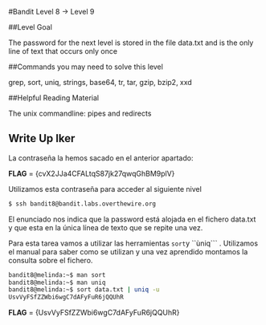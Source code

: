 #Bandit Level 8 → Level 9

##Level Goal

The password for the next level is stored in the file data.txt and is the only line of text that occurs only once

##Commands you may need to solve this level

grep, sort, uniq, strings, base64, tr, tar, gzip, bzip2, xxd

##Helpful Reading Material

The unix commandline: pipes and redirects

## Write Up Iker

La contraseña la hemos sacado en el anterior apartado:

**FLAG** = {cvX2JJa4CFALtqS87jk27qwqGhBM9plV}

Utilizamos esta contraseña para acceder al siguiente nivel 

```bash 
$ ssh bandit8@bandit.labs.overthewire.org
```
El enunciado nos indica que la password está alojada en el fichero data.txt y que esta en la única línea de texto que se repite una vez.

Para esta tarea vamos a utilizar las herramientas ```sort```y ``ùniq``` . Utilizamos el manual para saber como se utilizan y una vez aprendido montamos la consulta sobre el fichero.

```bash
bandit8@melinda:~$ man sort
bandit8@melinda:~$ man uniq
bandit8@melinda:~$ sort data.txt | uniq -u 
UsvVyFSfZZWbi6wgC7dAFyFuR6jQQUhR
```

**FLAG** = {UsvVyFSfZZWbi6wgC7dAFyFuR6jQQUhR}
